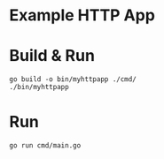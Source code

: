 # Example HTTP App

# Build & Run

```
go build -o bin/myhttpapp ./cmd/
./bin/myhttpapp
```

# Run

```
go run cmd/main.go
```